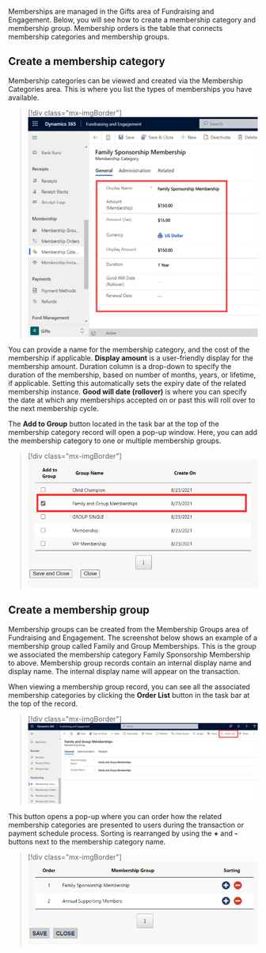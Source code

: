 Memberships are managed in the Gifts area of Fundraising and Engagement. Below, you will see how to create a membership category and membership group. Membership orders is the table that connects membership categories and membership groups.

## Create a membership category

Membership categories can be viewed and created via the Membership Categories area. This is where you list the types of memberships you have available.

> [!div class="mx-imgBorder"]
> [![Screenshot of a membership with general information displayed.](../media/membership-general-information.png)](../media/membership-general-information.png#lightbox)

You can provide a name for the membership category, and the cost of the membership if applicable. **Display amount** is a user-friendly display for the membership amount. Duration column is a drop-down to specify the duration of the membership, based on number of months, years, or lifetime, if applicable. Setting this automatically sets the expiry date of the related membership instance. **Good will date (rollover)** is where you can specify the date at which any memberships accepted on or past this will roll over to the next membership cycle.

The **Add to Group** button located in the task bar at the top of the membership category record will open a pop-up window. Here, you can add the membership category to one or multiple membership groups.

> [!div class="mx-imgBorder"]
> [![Screenshot of the add to group checkbox.](../media/group-add-button.png)](../media/group-add-button.png#lightbox)

## Create a membership group

Membership groups can be created from the Membership Groups area of Fundraising and Engagement. The screenshot below shows an example of a membership group called Family and Group Memberships. This is the group we associated the membership category Family Sponsorship Membership to above. Membership group records contain an internal display name and display name. The internal display name will appear on the transaction.

When viewing a membership group record, you can see all the associated membership categories by clicking the **Order List** button in the task bar at the top of the record.

> [!div class="mx-imgBorder"]
> [![Screenshot of the order list button in the task bar.](../media/order-list.png)](../media/order-list.png#lightbox)

This button opens a pop-up where you can order how the related membership categories are presented to users during the transaction or payment schedule process. Sorting is rearranged by using the **+** and **-** buttons next to the membership category name.

> [!div class="mx-imgBorder"]
> [![Screenshot of the sorting buttons.](../media/sorting.png)](../media/sorting.png#lightbox)